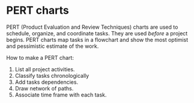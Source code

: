 # PERT charts

PERT (Product Evaluation and Review Techniques) charts are used to schedule, organize, and coordinate tasks.
They are used _before_ a project begins.
PERT charts map tasks in a flowchart and show the most optimist and pessimistic estimate of the work.

How to make a PERT chart:

1) List all project activities.
2) Classify tasks chronologically
3) Add tasks dependencies.
4) Draw network of paths.
5) Associate time frame with each task.
